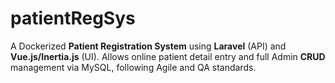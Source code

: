 # patientRegSys
A Dockerized **Patient Registration System** using **Laravel** (API) and **Vue.js/Inertia.js** (UI). Allows online patient detail entry and full Admin **CRUD** management via MySQL, following Agile and QA standards.
